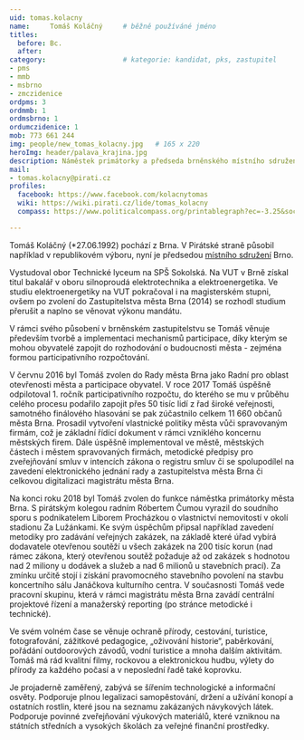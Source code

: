 ```yaml
---
uid: tomas.kolacny
name:     Tomáš Koláčný  	# běžně používáné jméno
titles:
  before: Bc. 
  after:
category:                 	# kategorie: kandidat, pks, zastupitel
- pms
- mmb
- msbrno
- zmczidenice
ordpms: 3
ordmmb: 1
ordmsbrno: 1
ordumczidenice: 1
mob: 773 661 244
img: people/new_tomas_kolacny.jpg   # 165 x 220
heroImg: header/palava_krajina.jpg
description: Náměstek primátorky a předseda brněnského místního sdružení # kratký popis, max 160 znaků
mail:
- tomas.kolacny@pirati.cz
profiles:
  facebook: https://www.facebook.com/kolacnytomas
  wiki: https://wiki.pirati.cz/lide/tomas_kolacny
  compass: https://www.politicalcompass.org/printablegraph?ec=-3.25&soc=-4.62

---
```


Tomáš Koláčný (*27.06.1992) pochází z Brna. V Pirátské straně působil například v republikovém výboru, nyní je předsedou [místního sdružení](https://wiki.pirati.cz/regiony/jiznimorava/brno/start) Brno. 

Vystudoval obor Technické lyceum na SPŠ Sokolská. Na VUT v Brně získal titul bakalář v oboru silnoproudá elektrotechnika a elektroenergetika. Ve studiu elektroenergetiky na VUT pokračoval i na magisterském stupni, ovšem po zvolení do Zastupitelstva města Brna (2014) se rozhodl studium přerušit a naplno se věnovat výkonu mandátu.

V rámci svého působení v brněnském zastupitelstvu se Tomáš věnuje především tvorbě a implementaci mechanismů participace, díky kterým se mohou obyvatelé zapojit do rozhodování o budoucnosti města - zejména formou participativního rozpočtování. 

V červnu 2016 byl Tomáš zvolen do Rady města Brna jako Radní pro oblast otevřenosti města a participace obyvatel. V roce 2017 Tomáš úspěšně odpilotoval 1. ročník participativního rozpočtu, do kterého se mu v průběhu celého procesu podařilo zapojit přes 50 tisíc lidí z řad široké veřejnosti, samotného finálového hlasování se pak zúčastnilo celkem 11 660 občanů města Brna. Prosadil vytvoření vlastnické politiky města vůči spravovaným firmám, což je základní řídící dokument v rámci vzniklého koncernu městských firem. Dále úspěšně implementoval ve městě, městských částech i městem spravovaných firmách, metodické předpisy pro zveřejňování smluv v intencích zákona o registru smluv či se spolupodílel na zavedení elektronického jednání rady a zastupitelstva města Brna či celkovou digitalizaci magistrátu města Brna. 

Na konci roku 2018 byl Tomáš zvolen do funkce náměstka primátorky města Brna. S pirátským kolegou radním Róbertem Čumou vyrazil do soudního sporu s podnikatelem Liborem Procházkou o vlastnictví nemovitostí v okolí stadionu Za Lužánkami. Ke svým úspěchům připsal například zavedení metodiky pro zadávání veřejných zakázek, na základě které úřad vybírá dodavatele otevřenou soutěží u všech zakázek na 200 tisíc korun (nad rámec zákona, který otevřenou soutěž požaduje až od zakázek s hodnotou nad 2 miliony u dodávek a služeb a nad 6 milionů u stavebních prací). Za zmínku určitě stojí i získání pravomocného stavebního povolení na stavbu koncertního sálu Janáčkova kulturního centra.  V současnosti Tomáš vede pracovní skupinu, která v rámci magistrátu města Brna zavádí centrální projektové řízení a manažerský reporting (po stránce metodické i technické).  

Ve svém volném čase se věnuje ochraně přírody, cestování, turistice, fotografování, zážitkové pedagogice, „oživování historie“, paběrkování, pořádání outdoorových závodů, vodní turistice a mnoha dalším aktivitám. Tomáš má rád kvalitní filmy, rockovou a elektronickou hudbu, výlety do přírody za každého počasí a v neposlední řadě také koprovku.

Je projaderně zaměřený, zabývá se šířením technologické a informační osvěty. Podporuje plnou legalizaci samopěstování, držení a užívání konopí a ostatních rostlin, které jsou na seznamu zakázaných návykových látek. Podporuje povinné zveřejňování výukových materiálů, které vzniknou na státních středních a vysokých školách za veřejné finanční prostředky.

